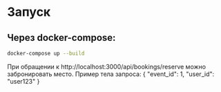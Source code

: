 # Запуск

## Через docker-compose:

```bash
docker-compose up --build 
```
При обращении к http://localhost:3000/api/bookings/reserve можно забронировать место.
Пример тела запроса:
{
"event_id": 1, 
"user_id": "user123"
}
